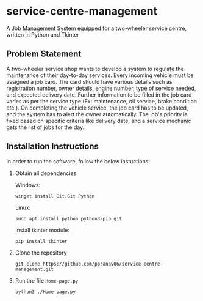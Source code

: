 # service-centre-management

A Job Management System equipped for a two-wheeler service centre, written in Python and Tkinter

Problem Statement
---

A two-wheeler service shop wants to develop a system to regulate the maintenance of their day-to-day services. Every incoming vehicle must be assigned a job card. The card should have various details such as registration number, owner details, engine number, type of service needed, and expected delivery date. Further information to be filled in the job card varies as per the service type (Ex: maintenance, oil service, brake condition etc.). On completing the vehicle service, the job card has to be updated, and the system has to alert the owner automatically. The job's priority is fixed based on specific criteria like delivery date, and a service mechanic gets the list of jobs for the day. 

Installation Instructions
---

In order to run the software, follow the below instuctions:
1. Obtain all dependencies 

    Windows: 
    ```
    winget install Git.Git Python
    ```
    Linux:
    ```
    sudo apt install python python3-pip git
    ```

    Install tkinter module:
    ```
    pip install tkinter
    ```

2. Clone the repository
    ```
    git clone https://github.com/ppranav06/service-centre-management.git
    ```

3. Run the file `Home-page.py`
    ```
    python3 ./Home-page.py
    ```